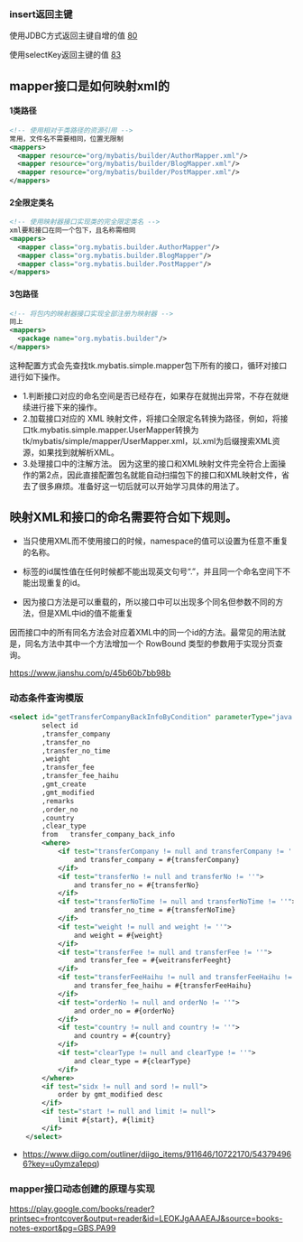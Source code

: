 ### insert返回主键

使用JDBC方式返回主键自增的值
[80]()

使用selectKey返回主键的值
[83](http://play.google.com/books/reader?printsec=frontcover&output=reader&id=LEOKJgAAAEAJ&source=books-notes-export&pg=GBS.PA83.w.0.0.0.0.1)







## mapper接口是如何映射xml的

#### 1类路径

```xml
<!-- 使用相对于类路径的资源引用 -->
常用，文件名不需要相同，位置无限制
<mappers>
  <mapper resource="org/mybatis/builder/AuthorMapper.xml"/>
  <mapper resource="org/mybatis/builder/BlogMapper.xml"/>
  <mapper resource="org/mybatis/builder/PostMapper.xml"/>
</mappers>
```

#### 2全限定类名

```xml
<!-- 使用映射器接口实现类的完全限定类名 -->
xml要和接口在同一个包下，且名称需相同
<mappers>
  <mapper class="org.mybatis.builder.AuthorMapper"/>
  <mapper class="org.mybatis.builder.BlogMapper"/>
  <mapper class="org.mybatis.builder.PostMapper"/>
</mappers>
```

#### 3包路径

```xml
<!-- 将包内的映射器接口实现全部注册为映射器 -->
同上
<mappers>
  <package name="org.mybatis.builder"/>
</mappers>
```

这种配置方式会先查找tk.mybatis.simple.mapper包下所有的接口，循环对接口进行如下操作。

- 1.判断接口对应的命名空间是否已经存在，如果存在就抛出异常，不存在就继续进行接下来的操作。
- 2.加载接口对应的 XML 映射文件，将接口全限定名转换为路径，例如，将接口tk.mybatis.simple.mapper.UserMapper转换为tk/mybatis/simple/mapper/UserMapper.xml，以.xml为后缀搜索XML资源，如果找到就解析XML。
- 3.处理接口中的注解方法。
  因为这里的接口和XML映射文件完全符合上面操作的第2点，因此直接配置包名就能自动扫描包下的接口和XML映射文件，省去了很多麻烦。准备好这一切后就可以开始学习具体的用法了。



## 映射XML和接口的命名需要符合如下规则。

- 当只使用XML而不使用接口的时候，namespace的值可以设置为任意不重复的名称。

- 标签的id属性值在任何时候都不能出现英文句号“.”，并且同一个命名空间下不能出现重复的id。

-  因为接口方法是可以重载的，所以接口中可以出现多个同名但参数不同的方法，但是XML中id的值不能重复

  因而接口中的所有同名方法会对应着XML中的同一个id的方法。最常见的用法就是，同名方法中其中一个方法增加一个 RowBound 类型的参数用于实现分页查询。
  

https://www.jianshu.com/p/45b60b7bb98b



### 动态条件查询模版

```xml
<select id="getTransferCompanyBackInfoByCondition" parameterType="java.util.Map" resultMap="TransferCompanyBackInfo">
		select id
		,transfer_company
		,transfer_no
		,transfer_no_time
		,weight
		,transfer_fee
		,transfer_fee_haihu
		,gmt_create
		,gmt_modified
		,remarks
		,order_no
		,country
		,clear_type
		from   transfer_company_back_info
		<where>
			<if test="transferCompany != null and transferCompany != ''">
				and transfer_company = #{transferCompany}
			</if>
			<if test="transferNo != null and transferNo != ''">
				and transfer_no = #{transferNo}
			</if>
			<if test="transferNoTime != null and transferNoTime != ''">
				and transfer_no_time = #{transferNoTime}
			</if>
			<if test="weight != null and weight != ''">
				and weight = #{weight}
			</if>
			<if test="transferFee != null and transferFee != ''">
				and transfer_fee = #{weitransferFeeght}
			</if>
			<if test="transferFeeHaihu != null and transferFeeHaihu != ''">
				and transfer_fee_haihu = #{transferFeeHaihu}
			</if>
			<if test="orderNo != null and orderNo != ''">
				and order_no = #{orderNo}
			</if>
			<if test="country != null and country != ''">
				and country = #{country}
			</if>
			<if test="clearType != null and clearType != ''">
				and clear_type = #{clearType}
			</if>
		</where>
		<if test="sidx != null and sord != null">
			order by gmt_modified desc
		</if>
		<if test="start != null and limit != null">
			limit #{start}, #{limit}
		</if>
	</select>
```

- https://www.diigo.com/outliner/diigo_items/911646/10722170/543794966?key=u0ymza1epq)



### mapper接口动态创建的原理与实现

https://play.google.com/books/reader?printsec=frontcover&output=reader&id=LEOKJgAAAEAJ&source=books-notes-export&pg=GBS.PA99